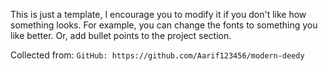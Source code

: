 This is just a template, I encourage you to modify it if you don't like how something looks. For example,  you can change the fonts to something you like better. Or, add bullet points to the project section.

Collected from:
` GitHub: https://github.com/Aarif123456/modern-deedy `